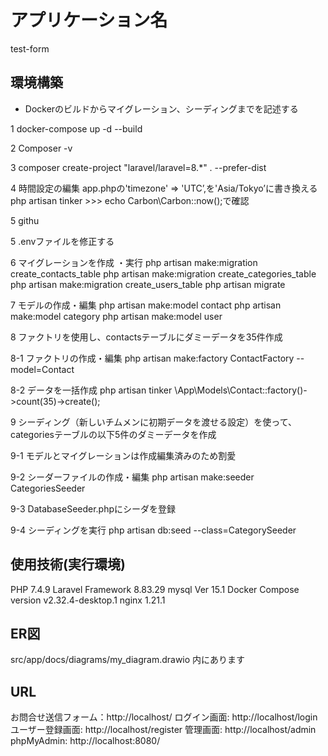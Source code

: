 # アプリケーション名　
test-form

## 環境構築
- Dockerのビルドからマイグレーション、シーディングまでを記述する

1 docker-compose up -d --build

2 Composer -v

3 composer create-project "laravel/laravel=8.*" . --prefer-dist

4 時間設定の編集 app.phpの'timezone' => 'UTC’,を'Asia/Tokyo’に書き換える
  php artisan tinker >>> echo Carbon\Carbon::now();で確認

5 githu

5 .envファイルを修正する

6 マイグレーションを作成 ・実行
  php artisan make:migration create_contacts_table
  php artisan make:migration create_categories_table
  php artisan make:migration create_users_table
  php artisan migrate

7 モデルの作成・編集
php artisan make:model contact
php artisan make:model category
php artisan make:model user

8 ファクトリを使用し、contactsテーブルにダミーデータを35件作成

8-1 ファクトリの作成・編集
    php artisan make:factory ContactFactory --model=Contact

8-2 データを一括作成
    php artisan tinker
    \App\Models\Contact::factory()->count(35)->create();

9 シーディング（新しいチムメンに初期データを渡せる設定）を使って、categoriesテーブルの以下5件のダミーデータを作成 　

9-1 モデルとマイグレーションは作成編集済みのため割愛

9-2 シーダーファイルの作成・編集
    php artisan make:seeder CategoriesSeeder

9-3 DatabaseSeeder.phpにシーダを登録

9-4 シーディングを実行
    php artisan db:seed --class=CategorySeeder


## 使用技術(実行環境)
PHP     7.4.9
Laravel Framework 8.83.29
mysql   Ver 15.1
Docker  Compose version v2.32.4-desktop.1
nginx   1.21.1

## ER図
src/app/docs/diagrams/my_diagram.drawio 内にあります
## URL
お問合せ送信フォーム：http://localhost/
ログイン画面: http://localhost/login
ユーザー登録画面: http://localhost/register
管理画面: http://localhost/admin
phpMyAdmin: http://localhost:8080/


